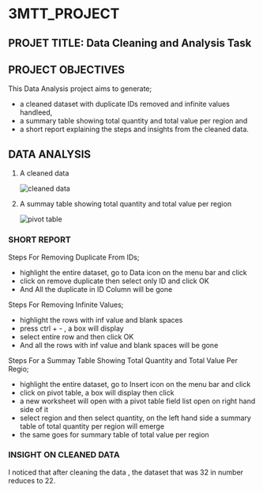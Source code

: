 # 3MTT_PROJECT 

## PROJET TITLE: Data Cleaning and Analysis Task

## PROJECT OBJECTIVES
This Data Analysis project aims to generate; 
- a cleaned dataset with duplicate IDs removed and infinite values handleed,
- a summary table showing total quantity and total value per region and 
- a short report explaining the steps and insights from the cleaned data.

## DATA ANALYSIS
1. A cleaned data
  
   ![cleaned data](https://github.com/user-attachments/assets/14722e94-28aa-423b-ae84-b38ef68632fd)

2. A summay table showing total quantity and total value per region

   ![pivot table](https://github.com/user-attachments/assets/d8be1889-0e72-4dd6-8ff7-9bafe9ee9232)

### SHORT REPORT

Steps For Removing Duplicate From IDs;

- highlight the entire dataset, go to Data icon on the menu bar and click
- click on remove duplicate then select only ID and click OK
- And All the duplicate in ID Column will be gone
        
Steps For Removing Infinite Values;

- highlight the rows with inf value and blank spaces
- press ctrl + - , a box will display
- select entire row and then click OK
- And all the rows with inf value and blank spaces will be gone
      
Steps For a Summay Table Showing Total Quantity and Total Value Per Regio;

- highlight the entire dataset, go to Insert icon on the menu bar and click
- click on pivot table, a box will display then click
- a new worksheet will open with a pivot table field list open on right hand side of it
- select region and then select quantity, on the left hand side a summary table of total quantity per region will emerge
- the same goes for summary table of total value per region

### INSIGHT ON CLEANED DATA
I noticed that after cleaning the data , the dataset that was 32 in number reduces to 22.
        
